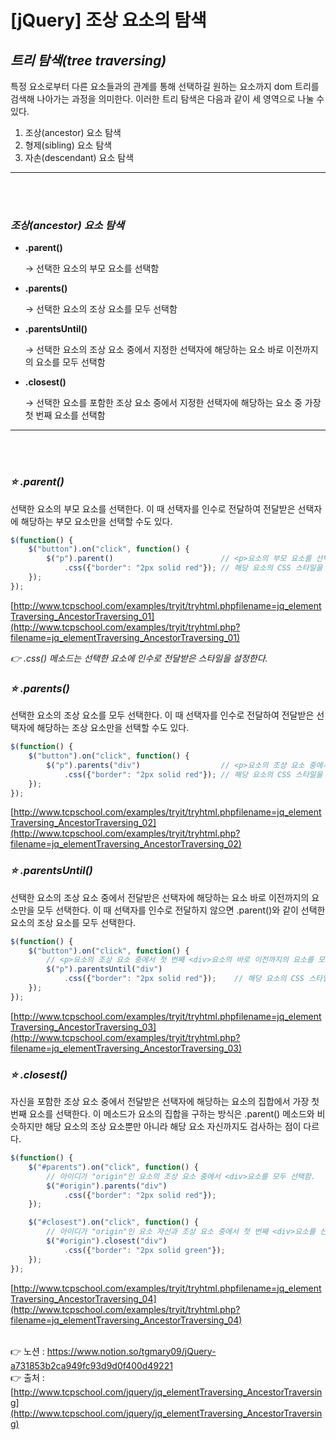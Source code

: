 # [jQuery] 조상 요소의 탐색

## ***트리 탐색(tree traversing)***

특정 요소로부터 다른 요소들과의 관계를 통해 선택하길 원하는 요소까지 dom 트리를 
검색해 나아가는 과정을 의미한다.
이러한 트리 탐색은 다음과 같이 세 영역으로 나눌 수 있다.

1. 조상(ancestor) 요소 탐색
2. 형제(sibling) 요소 탐색
3. 자손(descendant) 요소 탐색

---
<br><br>

### ***조상(ancestor) 요소 탐색***

- **.parent()**
    
    → 선택한 요소의 부모 요소를 선택함
    
- **.parents()**
    
    → 선택한 요소의 조상 요소를 모두 선택함
    
- **.parentsUntil()**
    
    → 선택한 요소의 조상 요소 중에서 지정한 선택자에 해당하는 요소 바로 이전까지의 요소를 
    모두 선택함
    
- **.closest()**
    
    → 선택한 요소를 포함한 조상 요소 중에서 지정한 선택자에 해당하는 요소 중 
    가장 첫 번째 요소를 선택함
    

---
<br><br>

### *⭐ .parent()*

선택한 요소의 부모 요소를 선택한다. 
이 때 선택자를 인수로 전달하여 전달받은 선택자에 해당하는 부모 요소만을 선택할 수도 있다.

```jsx
$(function() {
    $("button").on("click", function() {
        $("p").parent()                        // <p>요소의 부모 요소를 선택함.
            .css({"border": "2px solid red"}); // 해당 요소의 CSS 스타일을 변경함.
    });
});
```

[http://www.tcpschool.com/examples/tryit/tryhtml.phpfilename=jq_elementTraversing_AncestorTraversing_01](http://www.tcpschool.com/examples/tryit/tryhtml.php?filename=jq_elementTraversing_AncestorTraversing_01)
<br>

*👉 .css() 메소드는 선택한 요소에 인수로 전달받은 스타일을 설정한다.*
<br>

### *⭐ .parents()*

선택한 요소의 조상 요소를 모두 선택한다. 
이 때 선택자를 인수로 전달하여 전달받은 선택자에 해당하는 조상 요소만을 선택할 수도 있다.

```jsx
$(function() {
    $("button").on("click", function() {
        $("p").parents("div")                  // <p>요소의 조상 요소 중에서 <div>요소를 모두 선택함.
            .css({"border": "2px solid red"}); // 해당 요소의 CSS 스타일을 변경함.
    });
});
```

[http://www.tcpschool.com/examples/tryit/tryhtml.phpfilename=jq_elementTraversing_AncestorTraversing_02](http://www.tcpschool.com/examples/tryit/tryhtml.php?filename=jq_elementTraversing_AncestorTraversing_02)
<br>

### *⭐ **.parentsUntil()***

선택한 요소의 조상 요소 중에서 전달받은 선택자에 해당하는 요소 바로 이전까지의 요소만을 
모두 선택한다. 이 때 선택자를 인수로 전달하지 않으면 .parent()와 같이 선택한 요소의 조상 요소를 모두 선택한다.

```jsx
$(function() {
    $("button").on("click", function() {
        // <p>요소의 조상 요소 중에서 첫 번째 <div>요소의 바로 이전까지의 요소를 모두 선택함.
        $("p").parentsUntil("div")
            .css({"border": "2px solid red"});    // 해당 요소의 CSS 스타일을 변경함.
    });
});
```

[http://www.tcpschool.com/examples/tryit/tryhtml.phpfilename=jq_elementTraversing_AncestorTraversing_03](http://www.tcpschool.com/examples/tryit/tryhtml.php?filename=jq_elementTraversing_AncestorTraversing_03)
<br>

### *⭐ **.closest()***

자신을 포함한 조상 요소 중에서 전달받은 선택자에 해당하는 요소의 집합에서 
가장 첫 번째 요소를 선택한다. 이 메소드가 요소의 집합을 구하는 방식은 .parent() 메소드와 
비슷하지만 해당 요소의 조상 요소뿐만 아니라 해당 요소 자신까지도 검사하는 점이 다르다.

```jsx
$(function() {
    $("#parents").on("click", function() {
        // 아이디가 "origin"인 요소의 조상 요소 중에서 <div>요소를 모두 선택함.
        $("#origin").parents("div")
            .css({"border": "2px solid red"});
    });

    $("#closest").on("click", function() {
        // 아이디가 "origin"인 요소 자신과 조상 요소 중에서 첫 번째 <div>요소를 선택함.
        $("#origin").closest("div")
            .css({"border": "2px solid green"});
    });
});
```

[http://www.tcpschool.com/examples/tryit/tryhtml.phpfilename=jq_elementTraversing_AncestorTraversing_04](http://www.tcpschool.com/examples/tryit/tryhtml.php?filename=jq_elementTraversing_AncestorTraversing_04)
<br><br>

👉 노션 : https://www.notion.so/tgmary09/jQuery-a731853b2ca949fc93d9d0f400d49221
<br>
👉 출처 : [http://www.tcpschool.com/jquery/jq_elementTraversing_AncestorTraversing](http://www.tcpschool.com/jquery/jq_elementTraversing_AncestorTraversing)
